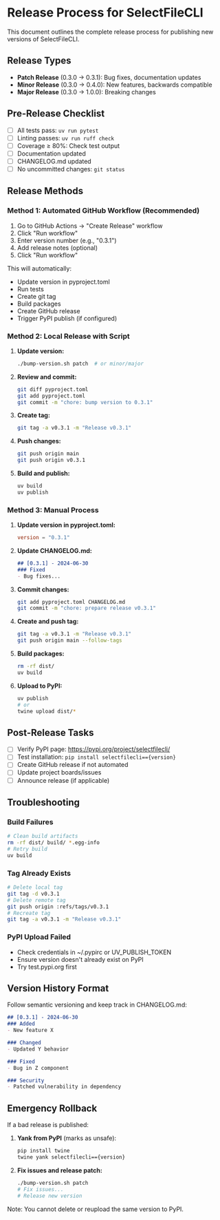 # Release Process for SelectFileCLI

This document outlines the complete release process for publishing new versions of SelectFileCLI.

## Release Types

- **Patch Release** (0.3.0 → 0.3.1): Bug fixes, documentation updates
- **Minor Release** (0.3.0 → 0.4.0): New features, backwards compatible
- **Major Release** (0.3.0 → 1.0.0): Breaking changes

## Pre-Release Checklist

- [ ] All tests pass: `uv run pytest`
- [ ] Linting passes: `uv run ruff check`
- [ ] Coverage ≥ 80%: Check test output
- [ ] Documentation updated
- [ ] CHANGELOG.md updated
- [ ] No uncommitted changes: `git status`

## Release Methods

### Method 1: Automated GitHub Workflow (Recommended)

1. Go to GitHub Actions → "Create Release" workflow
2. Click "Run workflow"
3. Enter version number (e.g., "0.3.1")
4. Add release notes (optional)
5. Click "Run workflow"

This will automatically:
- Update version in pyproject.toml
- Run tests
- Create git tag
- Build packages
- Create GitHub release
- Trigger PyPI publish (if configured)

### Method 2: Local Release with Script

1. **Update version:**
   ```bash
   ./bump-version.sh patch  # or minor/major
   ```

2. **Review and commit:**
   ```bash
   git diff pyproject.toml
   git add pyproject.toml
   git commit -m "chore: bump version to 0.3.1"
   ```

3. **Create tag:**
   ```bash
   git tag -a v0.3.1 -m "Release v0.3.1"
   ```

4. **Push changes:**
   ```bash
   git push origin main
   git push origin v0.3.1
   ```

5. **Build and publish:**
   ```bash
   uv build
   uv publish
   ```

### Method 3: Manual Process

1. **Update version in pyproject.toml:**
   ```toml
   version = "0.3.1"
   ```

2. **Update CHANGELOG.md:**
   ```markdown
   ## [0.3.1] - 2024-06-30
   ### Fixed
   - Bug fixes...
   ```

3. **Commit changes:**
   ```bash
   git add pyproject.toml CHANGELOG.md
   git commit -m "chore: prepare release v0.3.1"
   ```

4. **Create and push tag:**
   ```bash
   git tag -a v0.3.1 -m "Release v0.3.1"
   git push origin main --follow-tags
   ```

5. **Build packages:**
   ```bash
   rm -rf dist/
   uv build
   ```

6. **Upload to PyPI:**
   ```bash
   uv publish
   # or
   twine upload dist/*
   ```

## Post-Release Tasks

- [ ] Verify PyPI page: https://pypi.org/project/selectfilecli/
- [ ] Test installation: `pip install selectfilecli=={version}`
- [ ] Create GitHub release if not automated
- [ ] Update project boards/issues
- [ ] Announce release (if applicable)

## Troubleshooting

### Build Failures
```bash
# Clean build artifacts
rm -rf dist/ build/ *.egg-info
# Retry build
uv build
```

### Tag Already Exists
```bash
# Delete local tag
git tag -d v0.3.1
# Delete remote tag
git push origin :refs/tags/v0.3.1
# Recreate tag
git tag -a v0.3.1 -m "Release v0.3.1"
```

### PyPI Upload Failed
- Check credentials in ~/.pypirc or UV_PUBLISH_TOKEN
- Ensure version doesn't already exist on PyPI
- Try test.pypi.org first

## Version History Format

Follow semantic versioning and keep track in CHANGELOG.md:

```markdown
## [0.3.1] - 2024-06-30
### Added
- New feature X

### Changed
- Updated Y behavior

### Fixed
- Bug in Z component

### Security
- Patched vulnerability in dependency
```

## Emergency Rollback

If a bad release is published:

1. **Yank from PyPI** (marks as unsafe):
   ```bash
   pip install twine
   twine yank selectfilecli=={version}
   ```

2. **Fix issues and release patch:**
   ```bash
   ./bump-version.sh patch
   # Fix issues...
   # Release new version
   ```

Note: You cannot delete or reupload the same version to PyPI.
